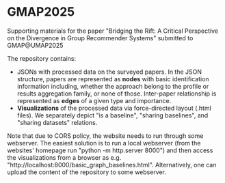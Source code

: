 # GMAP2025
Supporting materials for the paper "Bridging the Rift: A Critical Perspective on the Divergence in Group Recommender Systems" submitted to GMAP@UMAP2025

The repository contains:
- JSONs with processed data on the surveyed papers. In the JSON structure, papers are represented as **nodes** with basic identification information including, whether the approach belong to the profile or results aggregation family, or none of those. Inter-paper relationship is represented as **edges** of a given type and importance.
- **Visualizations** of the processed data via force-directed layout (.html files). We separately depict "is a baseline", "sharing baselines", and "sharing datasets" relations.

Note that due to CORS policy, the website needs to run through some webserver. The easiest solution is to run a local webserver (from the websites' homepage run "python  -m http.server 8000") and then access the visualizations from a browser as e.g. "http://localhost:8000/basic_graph_baselines.html". Alternatively, one can upload the content of the repository to some webserver.
